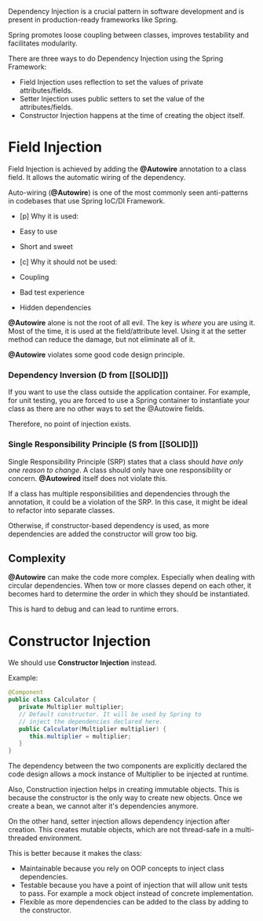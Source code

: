 Dependency Injection is  a crucial pattern in software development and is present in production-ready frameworks like Spring. 

Spring promotes loose coupling between classes, improves testability and facilitates modularity.

There are three ways to do Dependency Injection using the Spring Framework:
- Field Injection uses reflection to set the values of private attributes/fields.
- Setter Injection uses public setters to set the value of the attributes/fields.
- Constructor  Injection happens at the time of creating the object itself.

# Field Injection
Field Injection is achieved by adding the **@Autowire** annotation to a class field. It allows the automatic wiring of the dependency.  

Auto-wiring (**@Autowire**) is one of the most commonly seen anti-patterns in codebases that use Spring IoC/DI Framework. 

- [p] Why it is used:
- Easy to use
- Short and sweet

- [c] Why it should not be used:
- Coupling
- Bad test experience
- Hidden dependencies

**@Autowire** alone is not the root of all evil. The key is _where_ you are using it. Most of the time, it is used at the field/attribute level. Using it at the setter method can reduce the damage, but not eliminate all of it.

**@Autowire** violates some good code design principle.

### Dependency Inversion (D from [[SOLID]])
 If you want to use the class outside the application container. For example, for unit testing, you are forced to use a Spring container to instantiate your class as there are no other ways to set the @Autowire fields.

Therefore, no point of injection exists.

### Single Responsibility Principle  (S from [[SOLID]])
Single Responsibility Principle (SRP)  states that a class should _have only one reason to change_. A class should only have one responsibility or concern. **@Autowired** itself does not violate this. 

If a class has multiple responsibilities and dependencies through the annotation, it could be a violation of the SRP. In this case, it might be ideal to refactor into separate classes.

Otherwise, if constructor-based dependency is used, as more dependencies are added the constructor will grow too big.

## Complexity
**@Autowire** can make the code more complex. Especially when dealing with circular dependencies.  When tow or more classes depend on each other, it becomes hard to determine the order in which they should be instantiated. 

This is hard to debug and can lead to runtime errors.

# Constructor Injection
We should use  **Constructor Injection** instead. 

Example:
``` Java
@Component
public class Calculator {
   private Multiplier multiplier;
   // Default constructor. It will be used by Spring to 
   // inject the dependencies declared here.
   public Calculator(Multiplier multiplier) {
      this.multiplier = multiplier;
   }
}
```

The dependency between the two components are explicitly declared the code design allows a mock instance of Multiplier to be injected at runtime.

Also, Construction injection helps in creating immutable objects. This is because the constructor is the only way to create new objects. Once we create a bean, we cannot alter it's dependencies anymore.

On the other hand, setter injection allows dependency injection after creation. This creates mutable objects, which are not thread-safe in a multi-threaded environment.

This is better because it makes the class:
- Maintainable because you rely on OOP concepts to inject class dependencies.
- Testable because you have a point of injection that will allow unit tests to pass. For example a mock object instead of concrete implementation. 
-  Flexible as more dependencies can be added to the class by adding to the constructor.